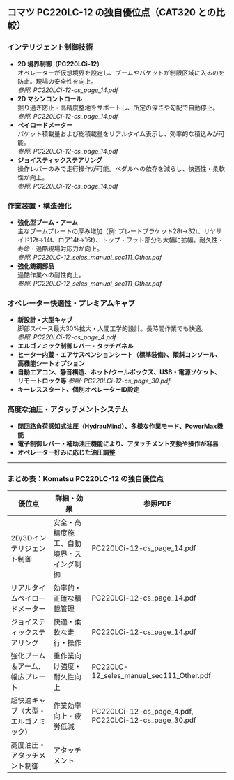 ## コマツ PC220LC-12 の独自優位点（CAT320 との比較）

### インテリジェント制御技術
- **2D 境界制御（PC220LCi-12）**  
  オペレーターが仮想境界を設定し、ブームやバケットが制限区域に入るのを防止。現場の安全性を向上。  
  *参照: PC220LCi-12-cs_page_14.pdf*
- **2D マシンコントロール**  
  掘り過ぎ防止・高精度整地をサポートし、所定の深さや勾配で自動停止。  
  *参照: PC220LCi-12-cs_page_14.pdf*
- **ペイロードメーター**  
  バケット積載量および総積載量をリアルタイム表示し、効率的な積込みが可能。  
  *参照: PC220LCi-12-cs_page_14.pdf*
- **ジョイスティックステアリング**  
  操作レバーのみで走行操作が可能。ペダルへの依存を減らし、快適性・柔軟性が向上。  
  *参照: PC220LCi-12-cs_page_14.pdf*

### 作業装置・構造強化
- **強化型ブーム・アーム**  
  主なブームプレートの厚み増加（例: プレートブラケット28t→32t、リヤサイド12t→14t、ロア14t→16t）、トップ・フット部分も大幅に拡幅。耐久性・寿命・過酷現場対応力が向上。  
  *参照: PC220LC-12_seles_manual_sec111_Other.pdf*
- **強化鋳鋼部品**  
  過酷作業への耐性向上。  
  *参照: PC220LC-12_seles_manual_sec111_Other.pdf*

### オペレーター快適性・プレミアムキャブ
- **新設計・大型キャブ**  
  脚部スペース最大30%拡大・人間工学的設計。長時間作業でも快適。  
  *参照: PC220LCi-12-cs_page_4.pdf*
- **エルゴノミック制御レバー・タッチパネル**  
- **ヒーター内蔵・エアサスペンションシート（標準装備）、傾斜コンソール、高機能シートオプション**
- **自動エアコン、静音構造、ホット/クールボックス、USB・電源ソケット、リモートロック等**
  *参照: PC220LCi-12-cs_page_30.pdf*
- **キーレススタート、個別オペレーターID設定**

### 高度な油圧・アタッチメントシステム
- **閉回路負荷感知式油圧（HydrauMind）、多様な作業モード、PowerMax機能**
- **電子制御レバー・補助油圧機能により、アタッチメント交換や操作が容易**
- **オペレーター好みに応じた油圧調整**

---

### まとめ表：Komatsu PC220LC-12 の独自優位点

| 優位点                               | 詳細・効果                                 | 参照PDF                             |
|--------------------------------------|-------------------------------------------|------------------------------------|
| 2D/3Dインテリジェント制御             | 安全・高精度施工、自動境界・スイング制御      | PC220LCi-12-cs_page_14.pdf         |
| リアルタイムペイロードメーター        | 効率的・正確な積載管理                      | PC220LCi-12-cs_page_14.pdf         |
| ジョイスティックステアリング          | 快適・柔軟な走行・操作                      | PC220LCi-12-cs_page_14.pdf         |
| 強化ブーム＆アーム、幅広プレート       | 重作業向け強度・耐久性向上                  | PC220LC-12_seles_manual_sec111_Other.pdf |
| 超快適キャブ（大型・エルゴノミック）   | 作業効率向上・疲労低減                      | PC220LCi-12-cs_page_4.pdf, PC220LCi-12-cs_page_30.pdf |
| 高度油圧・アタッチメント制御          | アタッチメント
